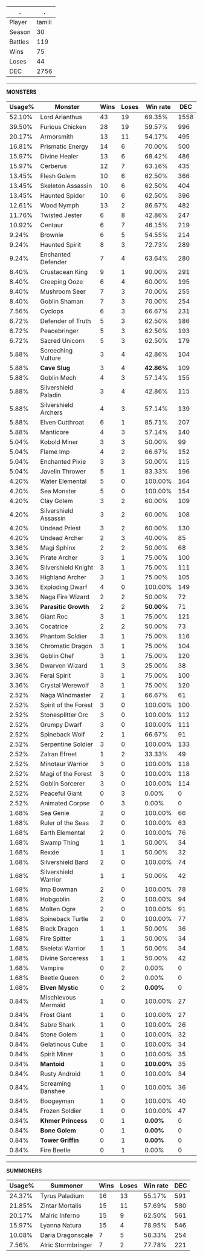 .|.
|-|-
Player|tamiil
Season|30
Battles|119
Wins|75
Loses|44
DEC|2756

---
**MONSTERS**

Usage%|Monster|Wins|Loses|Win rate|DEC|
-|-|-|-|-|-|
52.10%|Lord Arianthus|43|19|69.35%|1558|
39.50%|Furious Chicken|28|19|59.57%|996|
20.17%|Armorsmith|13|11|54.17%|495|
16.81%|Prismatic Energy|14|6|70.00%|500|
15.97%|Divine Healer|13|6|68.42%|486|
15.97%|Cerberus|12|7|63.16%|435|
13.45%|Flesh Golem|10|6|62.50%|366|
13.45%|Skeleton Assassin|10|6|62.50%|404|
13.45%|Haunted Spider|10|6|62.50%|396|
12.61%|Wood Nymph|13|2|86.67%|482|
11.76%|Twisted Jester|6|8|42.86%|247|
10.92%|Centaur|6|7|46.15%|219|
9.24%|Brownie|6|5|54.55%|214|
9.24%|Haunted Spirit|8|3|72.73%|289|
9.24%|Enchanted Defender|7|4|63.64%|280|
8.40%|Crustacean King|9|1|90.00%|291|
8.40%|Creeping Ooze|6|4|60.00%|195|
8.40%|Mushroom Seer|7|3|70.00%|255|
8.40%|Goblin Shaman|7|3|70.00%|254|
7.56%|Cyclops|6|3|66.67%|231|
6.72%|Defender of Truth|5|3|62.50%|186|
6.72%|Peacebringer|5|3|62.50%|193|
6.72%|Sacred Unicorn|5|3|62.50%|179|
5.88%|Screeching Vulture|3|4|42.86%|104|
5.88%|**Cave Slug**|3|4|**42.86%**|109|
5.88%|Goblin Mech|4|3|57.14%|155|
5.88%|Silvershield Paladin|3|4|42.86%|115|
5.88%|Silvershield Archers|4|3|57.14%|139|
5.88%|Elven Cutthroat|6|1|85.71%|207|
5.88%|Manticore|4|3|57.14%|140|
5.04%|Kobold Miner|3|3|50.00%|99|
5.04%|Flame Imp|4|2|66.67%|152|
5.04%|Enchanted Pixie|3|3|50.00%|115|
5.04%|Javelin Thrower|5|1|83.33%|196|
4.20%|Water Elemental|5|0|100.00%|164|
4.20%|Sea Monster|5|0|100.00%|154|
4.20%|Clay Golem|3|2|60.00%|109|
4.20%|Silvershield Assassin|3|2|60.00%|108|
4.20%|Undead Priest|3|2|60.00%|130|
4.20%|Undead Archer|2|3|40.00%|85|
3.36%|Magi Sphinx|2|2|50.00%|68|
3.36%|Pirate Archer|3|1|75.00%|100|
3.36%|Silvershield Knight|3|1|75.00%|111|
3.36%|Highland Archer|3|1|75.00%|105|
3.36%|Exploding Dwarf|4|0|100.00%|149|
3.36%|Naga Fire Wizard|2|2|50.00%|72|
3.36%|**Parasitic Growth**|2|2|**50.00%**|71|
3.36%|Giant Roc|3|1|75.00%|121|
3.36%|Cocatrice|2|2|50.00%|73|
3.36%|Phantom Soldier|3|1|75.00%|116|
3.36%|Chromatic Dragon|3|1|75.00%|104|
3.36%|Goblin Chef|3|1|75.00%|120|
3.36%|Dwarven Wizard|1|3|25.00%|38|
3.36%|Feral Spirit|3|1|75.00%|100|
3.36%|Crystal Werewolf|3|1|75.00%|120|
2.52%|Naga Windmaster|2|1|66.67%|61|
2.52%|Spirit of the Forest|3|0|100.00%|100|
2.52%|Stonesplitter Orc|3|0|100.00%|112|
2.52%|Grumpy Dwarf|3|0|100.00%|111|
2.52%|Spineback Wolf|2|1|66.67%|91|
2.52%|Serpentine Soldier|3|0|100.00%|133|
2.52%|Zalran Efreet|1|2|33.33%|49|
2.52%|Minotaur Warrior|3|0|100.00%|118|
2.52%|Magi of the Forest|3|0|100.00%|118|
2.52%|Goblin Sorcerer|3|0|100.00%|114|
2.52%|Peaceful Giant|0|3|0.00%|0|
2.52%|Animated Corpse|0|3|0.00%|0|
1.68%|Sea Genie|2|0|100.00%|66|
1.68%|Ruler of the Seas|2|0|100.00%|63|
1.68%|Earth Elemental|2|0|100.00%|76|
1.68%|Swamp Thing|1|1|50.00%|34|
1.68%|Rexxie|1|1|50.00%|32|
1.68%|Silvershield Bard|2|0|100.00%|74|
1.68%|Silvershield Warrior|1|1|50.00%|42|
1.68%|Imp Bowman|2|0|100.00%|78|
1.68%|Hobgoblin|2|0|100.00%|94|
1.68%|Molten Ogre|2|0|100.00%|91|
1.68%|Spineback Turtle|2|0|100.00%|77|
1.68%|Black Dragon|1|1|50.00%|36|
1.68%|Fire Spitter|1|1|50.00%|34|
1.68%|Skeletal Warrior|1|1|50.00%|34|
1.68%|Divine Sorceress|1|1|50.00%|42|
1.68%|Vampire|0|2|0.00%|0|
1.68%|Beetle Queen|0|2|0.00%|0|
1.68%|**Elven Mystic**|0|2|**0.00%**|0|
0.84%|Mischievous Mermaid|1|0|100.00%|27|
0.84%|Frost Giant|1|0|100.00%|27|
0.84%|Sabre Shark|1|0|100.00%|26|
0.84%|Stone Golem|1|0|100.00%|32|
0.84%|Gelatinous Cube|1|0|100.00%|34|
0.84%|Spirit Miner|1|0|100.00%|35|
0.84%|**Mantoid**|1|0|**100.00%**|35|
0.84%|Rusty Android|1|0|100.00%|34|
0.84%|Screaming Banshee|1|0|100.00%|36|
0.84%|Boogeyman|1|0|100.00%|40|
0.84%|Frozen Soldier|1|0|100.00%|47|
0.84%|**Khmer Princess**|0|1|**0.00%**|0|
0.84%|**Bone Golem**|0|1|**0.00%**|0|
0.84%|**Tower Griffin**|0|1|**0.00%**|0|
0.84%|Fire Beetle|0|1|0.00%|0|

---
**SUMMONERS**

Usage%|Summoner|Wins|Loses|Win rate|DEC|
-|-|-|-|-|-|
24.37%|Tyrus Paladium|16|13|55.17%|591|
21.85%|Zintar Mortalis|15|11|57.69%|580|
20.17%|Malric Inferno|15|9|62.50%|561|
15.97%|Lyanna Natura|15|4|78.95%|546|
10.08%|Daria Dragonscale|7|5|58.33%|254|
7.56%|Alric Stormbringer|7|2|77.78%|221|
